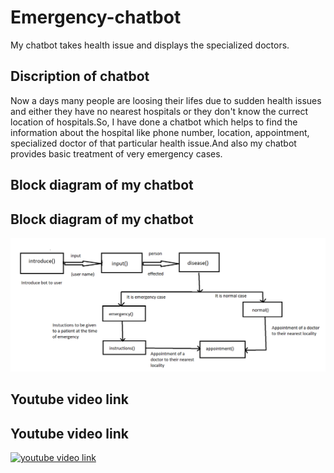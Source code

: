 # Emergency-chatbot
My chatbot takes health issue and displays the specialized doctors.

## Discription of chatbot
 Now a days many people are loosing their lifes due to sudden health issues and either they have no nearest hospitals or they don't know the currect location of hospitals.So, I have done a chatbot which helps to find the information about the hospital like phone number, location, appointment, specialized doctor of that particular health issue.And also my chatbot provides basic treatment of very emergency cases.

 ## Block diagram of my chatbot

## Block diagram of my chatbot
 ![Block diagram](https://raw.githubusercontent.com/18pa1a05h2/MLchatbot/main/chatbotpic.png)

 ## Youtube video link
## Youtube video link
 [![youtube video link](https://img.youtube.com/vi/0JEXsT2LrbQ/0.jpg)](https://www.youtube.com/watch?v=0JEXsT2LrbQ)

